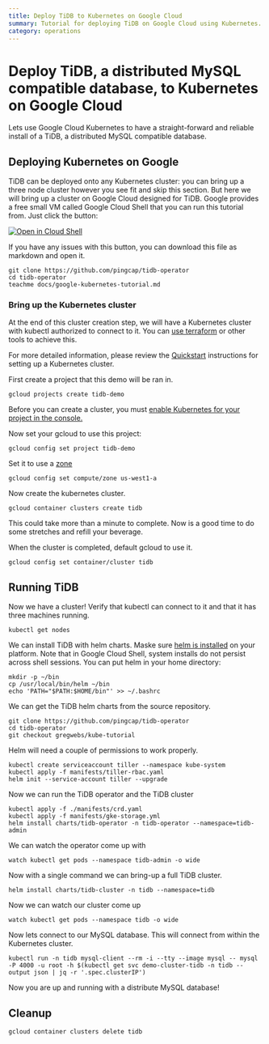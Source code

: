 ```yaml
---
title: Deploy TiDB to Kubernetes on Google Cloud
summary: Tutorial for deploying TiDB on Google Cloud using Kubernetes.
category: operations
---
```


# Deploy TiDB, a distributed MySQL compatible database, to Kubernetes on Google Cloud

Lets use Google Cloud Kubernetes to have a straight-forward and reliable install of a TiDB, a distributed MySQL compatible database.


## Deploying Kubernetes on Google

TiDB can be deployed onto any Kubernetes cluster: you can bring up a three node cluster however you see fit and skip this section. But here we will bring up a cluster on Google Cloud designed for TiDB.
Google provides a free small VM called Google Cloud Shell that you can run this tutorial from.
Just click the button:

[![Open in Cloud Shell](https://gstatic.com/cloudssh/images/open-btn.png)](https://console.cloud.google.com/cloudshell/open?git_repo=https://github.com/pingcap/tidb-operator)
<!--
[![Open in Cloud Shell](https://gstatic.com/cloudssh/images/open-btn.png)](https://console.cloud.google.com/cloudshell/open?git_repo=https://github.com/pingcap/tidb-operator&tutorial=docs/google-kubernetes-tutorial.md)
-->

If you have any issues with this button, you can download this file as markdown and open it.

	git clone https://github.com/pingcap/tidb-operator
	cd tidb-operator
	teachme docs/google-kubernetes-tutorial.md


### Bring up the Kubernetes cluster 

At the end of this cluster creation step, we will have a Kubernetes cluster with kubectl authorized to connect to it.
You can [use terraform]() or other tools to achieve this.

For more detailed information, please review the [Quickstart](https://cloud.google.com/kubernetes-engine/docs/quickstart) instructions for setting up a Kubernetes cluster.

First create a project that this demo will be ran in.

	gcloud projects create tidb-demo

Before you can create a cluster, you must [enable Kubernetes for your project in the console.](https://console.cloud.google.com/projectselector/kubernetes?_ga=2.78459869.-833158988.1529036412)

Now set your gcloud to use this project:

	gcloud config set project tidb-demo

Set it to use a [zone](https://cloud.google.com/compute/docs/regions-zones/)

	gcloud config set compute/zone us-west1-a

Now create the kubernetes cluster.

	gcloud container clusters create tidb

This could take more than a minute to complete. Now is a good time to do some stretches and refill your beverage.

When the cluster is completed, default gcloud to use it.

	gcloud config set container/cluster tidb


## Running TiDB

Now we have a cluster! Verify that kubectl can connect to it and that it has three machines running.

	kubectl get nodes

We can install TiDB with helm charts. Maske sure [helm is installed](https://github.com/helm/helm#install) on your platform.
Note that in Google Cloud Shell, system installs do not persist across shell sessions. You can put helm in your home directory:

	mkdir -p ~/bin
	cp /usr/local/bin/helm ~/bin
	echo 'PATH="$PATH:$HOME/bin"' >> ~/.bashrc

We can get the TiDB helm charts from the source repository.

	git clone https://github.com/pingcap/tidb-operator
	cd tidb-operator
	git checkout gregwebs/kube-tutorial

Helm will need a couple of permissions to work properly.

	kubectl create serviceaccount tiller --namespace kube-system
	kubectl apply -f manifests/tiller-rbac.yaml
	helm init --service-account tiller --upgrade

Now we can run the TiDB operator and the TiDB cluster

	kubectl apply -f ./manifests/crd.yaml
	kubectl apply -f manifests/gke-storage.yml
	helm install charts/tidb-operator -n tidb-operator --namespace=tidb-admin

We can watch the operator come up with

	watch kubectl get pods --namespace tidb-admin -o wide

Now with a single command we can bring-up a full TiDB cluster.

	helm install charts/tidb-cluster -n tidb --namespace=tidb

Now we can watch our cluster come up

	watch kubectl get pods --namespace tidb -o wide

Now lets connect to our MySQL database. This will connect from within the Kubernetes cluster.

	kubectl run -n tidb mysql-client --rm -i --tty --image mysql -- mysql -P 4000 -u root -h $(kubectl get svc demo-cluster-tidb -n tidb --output json | jq -r '.spec.clusterIP')

Now you are up and running with a distribute MySQL database!


## Cleanup

	gcloud container clusters delete tidb
